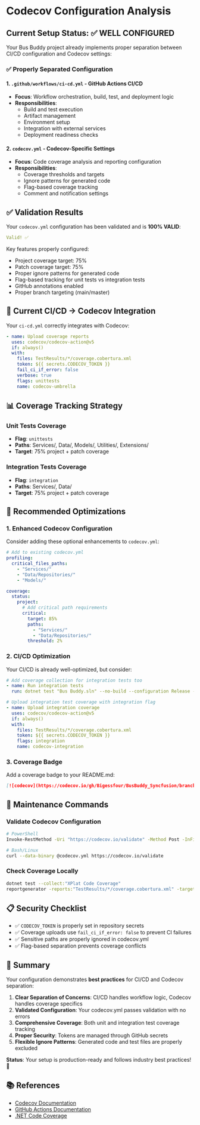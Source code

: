 # Codecov Configuration Analysis

## Current Setup Status: ✅ WELL CONFIGURED

Your Bus Buddy project already implements proper separation between CI/CD configuration and Codecov settings:

### ✅ Properly Separated Configuration

#### 1. `.github/workflows/ci-cd.yml` - GitHub Actions CI/CD
- **Focus**: Workflow orchestration, build, test, and deployment logic
- **Responsibilities**:
  - Build and test execution
  - Artifact management
  - Environment setup
  - Integration with external services
  - Deployment readiness checks

#### 2. `codecov.yml` - Codecov-Specific Settings
- **Focus**: Code coverage analysis and reporting configuration
- **Responsibilities**:
  - Coverage thresholds and targets
  - Ignore patterns for generated code
  - Flag-based coverage tracking
  - Comment and notification settings

## ✅ Validation Results

Your `codecov.yml` configuration has been validated and is **100% VALID**:

```yaml
Valid! ✅
```

Key features properly configured:
- Project coverage target: 75%
- Patch coverage target: 75% 
- Proper ignore patterns for generated code
- Flag-based tracking for unit tests vs integration tests
- GitHub annotations enabled
- Proper branch targeting (main/master)

## 🎯 Current CI/CD → Codecov Integration

Your `ci-cd.yml` correctly integrates with Codecov:

```yaml
- name: Upload coverage reports
  uses: codecov/codecov-action@v5
  if: always()
  with:
    files: TestResults/*/coverage.cobertura.xml
    token: ${{ secrets.CODECOV_TOKEN }}
    fail_ci_if_error: false
    verbose: true
    flags: unittests
    name: codecov-umbrella
```

## 📊 Coverage Tracking Strategy

### Unit Tests Coverage
- **Flag**: `unittests` 
- **Paths**: Services/, Data/, Models/, Utilities/, Extensions/
- **Target**: 75% project + patch coverage

### Integration Tests Coverage  
- **Flag**: `integration`
- **Paths**: Services/, Data/
- **Target**: 75% project + patch coverage

## 🚀 Recommended Optimizations

### 1. Enhanced Codecov Configuration

Consider adding these optional enhancements to `codecov.yml`:

```yaml
# Add to existing codecov.yml
profiling:
  critical_files_paths:
    - "Services/"
    - "Data/Repositories/"
    - "Models/"

coverage:
  status:
    project:
      # Add critical path requirements
      critical:
        target: 85%
        paths:
          - "Services/"
          - "Data/Repositories/"
        threshold: 2%
```

### 2. CI/CD Optimization

Your CI/CD is already well-optimized, but consider:

```yaml
# Add coverage collection for integration tests too
- name: Run integration tests  
  run: dotnet test "Bus Buddy.sln" --no-build --configuration Release --filter "Category=Integration" --logger "trx;LogFileName=integration-results.trx" --results-directory TestResults --collect:"XPlat Code Coverage"

# Upload integration test coverage with integration flag
- name: Upload integration coverage
  uses: codecov/codecov-action@v5
  if: always()
  with:
    files: TestResults/*/coverage.cobertura.xml
    token: ${{ secrets.CODECOV_TOKEN }}
    flags: integration
    name: codecov-integration
```

### 3. Coverage Badge

Add a coverage badge to your README.md:

```markdown
[![codecov](https://codecov.io/gh/Bigessfour/BusBuddy_Syncfusion/branch/main/graph/badge.svg)](https://codecov.io/gh/Bigessfour/BusBuddy_Syncfusion)
```

## 🔧 Maintenance Commands

### Validate Codecov Configuration
```bash
# PowerShell
Invoke-RestMethod -Uri "https://codecov.io/validate" -Method Post -InFile "codecov.yml" -ContentType "text/plain"

# Bash/Linux
curl --data-binary @codecov.yml https://codecov.io/validate
```

### Check Coverage Locally
```bash
dotnet test --collect:"XPlat Code Coverage"
reportgenerator -reports:"TestResults/*/coverage.cobertura.xml" -targetdir:"CoverageReport" -reporttypes:Html
```

## 📋 Security Checklist

- ✅ `CODECOV_TOKEN` is properly set in repository secrets
- ✅ Coverage uploads use `fail_ci_if_error: false` to prevent CI failures
- ✅ Sensitive paths are properly ignored in codecov.yml
- ✅ Flag-based separation prevents coverage conflicts

## 🎉 Summary

Your configuration demonstrates **best practices** for CI/CD and Codecov separation:

1. **Clear Separation of Concerns**: CI/CD handles workflow logic, Codecov handles coverage specifics
2. **Validated Configuration**: Your codecov.yml passes validation with no errors
3. **Comprehensive Coverage**: Both unit and integration test coverage tracking
4. **Proper Security**: Tokens are managed through GitHub secrets
5. **Flexible Ignore Patterns**: Generated code and test files are properly excluded

**Status**: Your setup is production-ready and follows industry best practices! 🚀

## 📚 References

- [Codecov Documentation](https://docs.codecov.com/docs/codecov-yaml)
- [GitHub Actions Documentation](https://docs.github.com/en/actions)
- [.NET Code Coverage](https://docs.microsoft.com/en-us/dotnet/core/testing/unit-testing-code-coverage)

